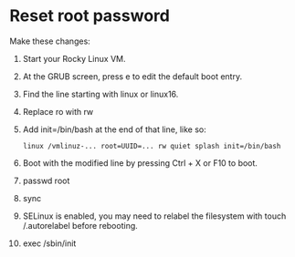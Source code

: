 # Reset root password

Make these changes:

1. Start your Rocky Linux VM.
2. At the GRUB screen, press e to edit the default boot entry.
3. Find the line starting with linux or linux16.
4. Replace ro with rw
5. Add init=/bin/bash at the end of that line, like so:

   `linux /vmlinuz-... root=UUID=... rw quiet splash init=/bin/bash`
6. Boot with the modified line by pressing Ctrl + X or F10 to boot.
7. passwd root
8. sync
9. SELinux is enabled, you may need to relabel the filesystem with touch /.autorelabel before rebooting.
10. exec /sbin/init
